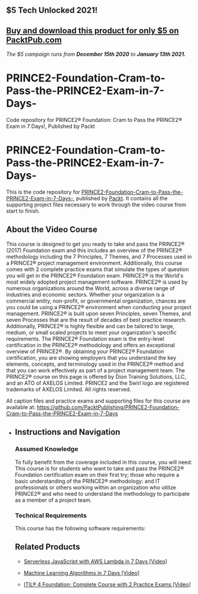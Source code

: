 ## $5 Tech Unlocked 2021!
[Buy and download this product for only $5 on PacktPub.com](https://www.packtpub.com/)
-----
*The $5 campaign         runs from __December 15th 2020__ to __January 13th 2021.__*

# PRINCE2-Foundation-Cram-to-Pass-the-PRINCE2-Exam-in-7-Days-
Code repository for PRINCE2® Foundation: Cram to Pass the PRINCE2® Exam in 7 Days!, Published by Packt
# PRINCE2-Foundation-Cram-to-Pass-the-PRINCE2-Exam-in-7-Days-
This is the code repository for [PRINCE2-Foundation-Cram-to-Pass-the-PRINCE2-Exam-in-7-Days-](https://www.packtpub.com/application-development/itil-4-foundation-complete-course-2-practice-exams-video?utm_source=github&utm_medium=repository&utm_campaign=9781838646783), published by [Packt](https://www.packtpub.com/?utm_source=github). It contains all the supporting project files necessary to work through the video course from start to finish.
## About the Video Course
This course is designed to get you ready to take and pass the PRINCE2® (2017) Foundation exam and this includes an overview of the PRINCE2® methodology including the 7 Principles, 7 Themes, and 7 Processes used in a PRINCE2® project management environment. Additionally, this course comes with 2 complete practice exams that simulate the types of question you will get in the PRINCE2® Foundation exam.
PRINCE2® is the World's most widely adopted project management software. PRINCE2® is used by numerous organizations around the World, across a diverse range of industries and economic sectors. Whether your organization is a commercial entity, non-profit, or governmental organization, chances are you could be using a PRINCE2® environment when conducting your project management.
PRINCE2® is built upon seven Principles, seven Themes, and seven Processes that are the result of decades of best practice research. Additionally, PRINCE2® is highly flexible and can be tailored to large, medium, or small scaled projects to meet your organization's specific requirements. 
The PRINCE2® Foundation exam is the entry-level certification in the PRINCE2® methodology and offers an exceptional overview of PRINCE2®. By obtaining your PRINCE2® Foundation certification, you are showing employers that you understand the key elements, concepts, and terminology used in the PRINCE2® method and that you can work effectively as part of a project management team.
The PRINCE2® course on this page is offered by Dion Training Solutions, LLC, and an ATO of AXELOS Limited. PRINCE2 and the Swirl logo are registered trademarks of AXELOS Limited. All rights reserved.

All caption files and practice exams and supporting files for this course are available at:
https://github.com/PacktPublishing/PRINCE2-Foundation-Cram-to-Pass-the-PRINCE2-Exam-in-7-Days 

<H2></H2>
<DIV class=book-info-will-learn-text>
<UL>
<LI>

## Instructions and Navigation
### Assumed Knowledge
To fully benefit from the coverage included in this course, you will need:<br/>
This course is for students who want to take and pass the PRINCE2® Foundation certification exam on their first try; those who require a basic understanding of the PRINCE2® methodology: and IT professionals or others working within an organization who utilize PRINCE2® and who need to understand the methodology to participate as a member of a project team.
### Technical Requirements
This course has the following software requirements:<br/>
   

## Related Products
* [Serverless JavaScript with AWS Lambda in 7 Days [Video]](https://www.packtpub.com/application-development/itil-4-foundation-complete-course-2-practice-exams-video?utm_source=github&utm_medium=repository&utm_campaign=9781838646783)

* [Machine Learning Algorithms in 7 Days [Video]](https://www.packtpub.com/application-development/itil-4-foundation-complete-course-2-practice-exams-video?utm_source=github&utm_medium=repository&utm_campaign=9781838646783)

* [ITIL® 4 Foundation: Complete Course with 2 Practice Exams [Video]](https://www.packtpub.com/application-development/itil-4-foundation-complete-course-2-practice-exams-video?utm_source=github&utm_medium=repository&utm_campaign=9781838646783)

